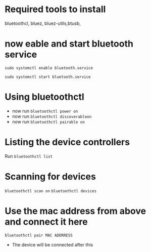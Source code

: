 # Required tools to install
bluetoothcl, bluez, bluez-utils,btusb,

# now eable and start bluetooth service

`sudo systemctl enable bluetooth.service`

`sudo systemctl start bluetooth.service`


# Using bluetoothctl
- now run `bluetoothctl power on`
- now run `bluetoothctl discoverableon`    
- now run `bluetoothctl pairable on`

# Listing the device controllers

Run `bluetoothctl list`


# Scanning for devices

`bluetoothctl scan on` 
`bluetoothctl devices`


# Use the mac address from above and connect it here

`bluetoothctl pair MAC ADDRRESS`

- The device will be connected after this


